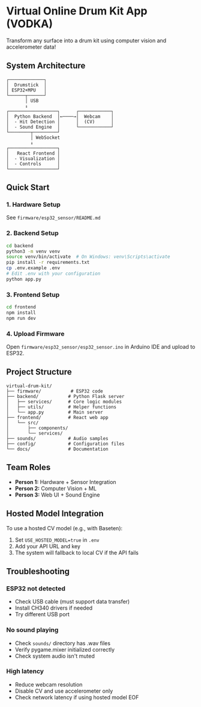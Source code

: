 # Virtual Online Drum Kit App (VODKA)

Transform any surface into a drum kit using computer vision and accelerometer data!

## System Architecture
```
┌─────────────┐
│  Drumstick  │
│ ESP32+MPU   │
└──────┬──────┘
       │ USB
       ↓
┌──────────────────┐      ┌────────────┐
│  Python Backend  │←────→│  Webcam    │
│  - Hit Detection │      │  (CV)      │
│  - Sound Engine  │      └────────────┘
└────────┬─────────┘
         │ WebSocket
         ↓
┌──────────────────┐
│   React Frontend │
│  - Visualization │
│  - Controls      │
└──────────────────┘
```

## Quick Start

### 1. Hardware Setup
See `firmware/esp32_sensor/README.md`

### 2. Backend Setup
```bash
cd backend
python3 -m venv venv
source venv/bin/activate  # On Windows: venv\Scripts\activate
pip install -r requirements.txt
cp .env.example .env
# Edit .env with your configuration
python app.py
```

### 3. Frontend Setup
```bash
cd frontend
npm install
npm run dev
```

### 4. Upload Firmware
Open `firmware/esp32_sensor/esp32_sensor.ino` in Arduino IDE and upload to ESP32.

## Project Structure
```
virtual-drum-kit/
├── firmware/           # ESP32 code
├── backend/           # Python Flask server
│   ├── services/      # Core logic modules
│   ├── utils/         # Helper functions
│   └── app.py         # Main server
├── frontend/          # React web app
│   └── src/
│       ├── components/
│       └── services/
├── sounds/            # Audio samples
├── config/            # Configuration files
└── docs/              # Documentation
```

## Team Roles

- **Person 1:** Hardware + Sensor Integration
- **Person 2:** Computer Vision + ML
- **Person 3:** Web UI + Sound Engine

## Hosted Model Integration

To use a hosted CV model (e.g., with Baseten):
1. Set `USE_HOSTED_MODEL=true` in `.env`
2. Add your API URL and key
3. The system will fallback to local CV if the API fails

## Troubleshooting

### ESP32 not detected
- Check USB cable (must support data transfer)
- Install CH340 drivers if needed
- Try different USB port

### No sound playing
- Check `sounds/` directory has .wav files
- Verify pygame.mixer initialized correctly
- Check system audio isn't muted

### High latency
- Reduce webcam resolution
- Disable CV and use accelerometer only
- Check network latency if using hosted model
EOF
